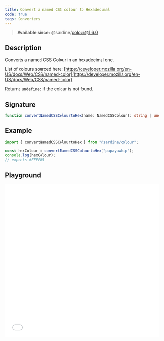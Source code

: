 ```yaml
---
title: Convert a named CSS colour to Hexadecimal
code: true
tags: Converters
---
```


> **Available since:** @sardine/colour@1.6.0

## Description

Converts a named CSS Colour in an hexadecimal one.

List of colours sourced here:
[https://developer.mozilla.org/en-US/docs/Web/CSS/named-color](https://developer.mozilla.org/en-US/docs/Web/CSS/named-color)

Returns `undefined` if the colour is not found.

## Signature

```typescript
function convertNamedCSSColourtoHex(name: NamedCSSColour): string | undefined;
```

## Example

```javascript
import { convertNamedCSSColourtoHex } from "@sardine/colour";

const hexColour = convertNamedCSSColourtoHex("papayawhip");
console.log(hexColour);
// expects #FFEFD5
```

## Playground

<iframe src="/playground/convertNamedCSSColourtoHex" title="convertNamedCSSColourtoHex" width="100%" height="500px" style="border:0; overflow:hidden;" sandbox="allow-scripts allow-same-origin"></iframe>
